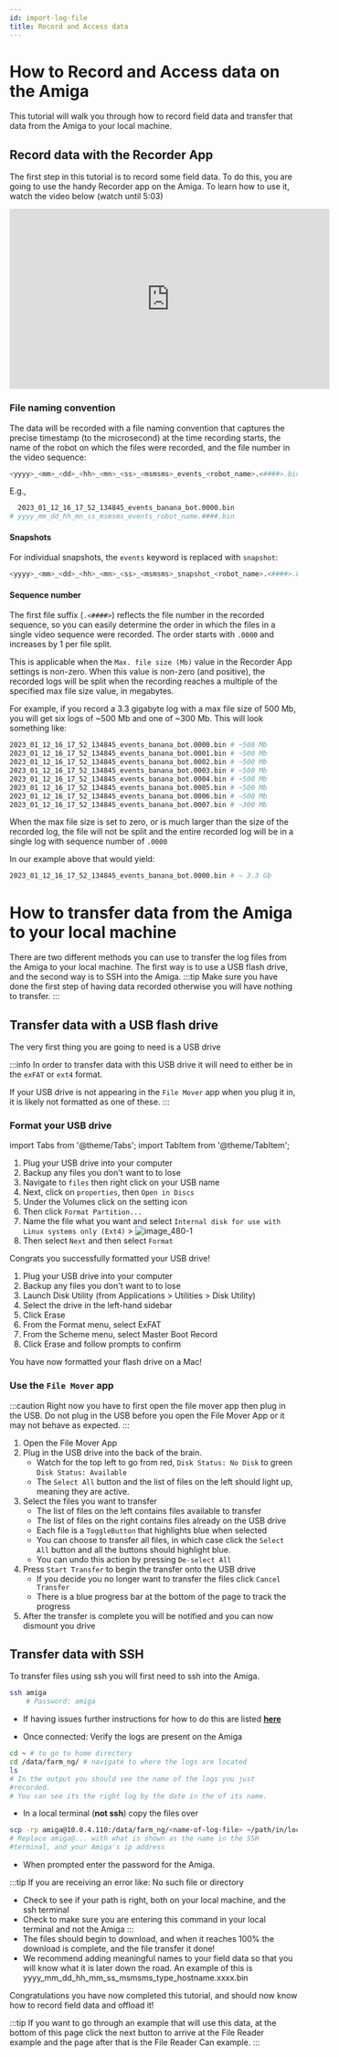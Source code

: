 ```yaml
---
id: import-log-file
title: Record and Access data
---
```


# How to Record and Access data on the Amiga

This tutorial will walk you through how to record field data and
transfer that data from the Amiga to your local machine.

## Record data with the Recorder App

The first step in this tutorial is to record some field data. To
do this, you are going to use the handy Recorder app on the
Amiga. To learn how to use it, watch the video below (watch until 5:03)
<iframe width="560" height="315"
src="https://www.youtube.com/embed/_p0I11p4QF4?start=169"
title="YouTube video player" frameborder="0"
allow="accelerometer; autoplay; clipboard-write; encrypted-media; gyroscope; picture-in-picture; web-share"
allowfullscreen></iframe>

### File naming convention

The data will be recorded with a file naming convention that captures the precise timestamp (to the microsecond)
at the time recording starts, the name of the robot on which the files were recorded,
and the file number in the video sequence:

```bash
<yyyy>_<mm>_<dd>_<hh>_<mn>_<ss>_<msmsms>_events_<robot_name>.<####>.bin
```

E.g.,

```bash
  2023_01_12_16_17_52_134845_events_banana_bot.0000.bin
# yyyy_mm_dd_hh_mn_ss_msmsms_events_robot_name.####.bin
```

#### Snapshots

For individual snapshots, the `events` keyword is replaced with `snapshot`:

```bash
<yyyy>_<mm>_<dd>_<hh>_<mn>_<ss>_<msmsms>_snapshot_<robot_name>.<####>.bin
```

#### Sequence number

The first file suffix (`.<####>`) reflects the file number in the recorded sequence,
so you can easily determine the order in which the files in a single video sequence were recorded.
The order starts with `.0000` and increases by 1 per file split.

This is applicable when the `Max. file size (Mb)` value in the Recorder App settings is non-zero.
When this value is non-zero (and positive), the recorded logs will be split when the recording reaches
a multiple of the specified max file size value, in megabytes.

For example, if you record a 3.3 gigabyte log with a max file size of 500 Mb,
you will get six logs of ~500 Mb and one of ~300 Mb.
This will look something like:

```bash
2023_01_12_16_17_52_134845_events_banana_bot.0000.bin # ~500 Mb
2023_01_12_16_17_52_134845_events_banana_bot.0001.bin # ~500 Mb
2023_01_12_16_17_52_134845_events_banana_bot.0002.bin # ~500 Mb
2023_01_12_16_17_52_134845_events_banana_bot.0003.bin # ~500 Mb
2023_01_12_16_17_52_134845_events_banana_bot.0004.bin # ~500 Mb
2023_01_12_16_17_52_134845_events_banana_bot.0005.bin # ~500 Mb
2023_01_12_16_17_52_134845_events_banana_bot.0006.bin # ~500 Mb
2023_01_12_16_17_52_134845_events_banana_bot.0007.bin # ~300 Mb
```

When the max file size is set to zero, or is much larger than the size of the recorded log,
the file will not be split and the entire recorded log will be in a single log
with sequence number of `.0000`

In our example above that would yield:

```bash
2023_01_12_16_17_52_134845_events_banana_bot.0000.bin # ~ 3.3 Gb
```

# How to transfer data from the Amiga to your local machine

There are two different methods you can use to transfer the log
files from the Amiga to your local machine.
The first way is to use a USB flash drive, and the second way is
to SSH into the Amiga.
:::tip
Make sure you have done the first step of having data recorded
otherwise you will have nothing to transfer.
:::

## Transfer data with a USB flash drive

The very first thing you are going to need is a USB drive

:::info
In order to transfer data with this USB drive it will need to either be in the `exFAT` or `ext4` format.

If your USB drive is not appearing in the `File Mover` app when you plug it in,
it is likely not formatted as one of these.
:::

### Format your USB drive

import Tabs from '@theme/Tabs';
import TabItem from '@theme/TabItem';

<Tabs>
<TabItem value="linux" label="Linux" default>

1. Plug your USB drive into your computer
2. Backup any files you don't want to to lose
3. Navigate to `files` then right click on your USB name
4. Next, click on `properties`, then `Open in Discs`
5. Under the Volumes click on the setting icon
6. Then click `Format Partition...`
7. Name the file what you want and select
    `Internal disk for use with Linux systems only (Ext4)`
       > ![image_480-1](https://user-images.githubusercontent.com/66448234/233509945-08e8ff77-83fc-4ef3-b51a-3cd39d6f8a17.png)
8. Then select `Next` and then select `Format`

Congrats you successfully formatted your USB drive!

</TabItem>
<TabItem value="macos" label="MacOs">

1. Plug your USB drive into your computer
2. Backup any files you don't want to to lose
3. Launch Disk Utility (from Applications > Utilities > Disk Utility)
4. Select the drive in the left-hand sidebar
5. Click Erase
6. From the Format menu, select ExFAT
7. From the Scheme menu, select Master Boot Record
8. Click Erase and follow prompts to confirm

You have now formatted your flash drive on a Mac!

</TabItem>
</Tabs>

### Use the `File Mover` app

:::caution
Right now you have to first open the file mover app then plug in the USB.
Do not plug in the USB before you open the File Mover App or it may not behave as expected.
:::

1. Open the File Mover App
2. Plug in the USB drive into the back of the brain.
    - Watch for the top left to go from red, `Disk Status: No Disk` to green `Disk Status: Available`
    - The `Select All` button and the list of files on the left should light up, meaning they are active.
3. Select the files you want to transfer
    - The list of files on the left contains files available to transfer
    - The list of files on the right contains files already on the USB drive
    - Each file is a `ToggleButton` that highlights blue when selected
    - You can choose to transfer all files, in which case click the `Select All` button
    and all the buttons should highlight blue.
    - You can undo this action by pressing `De-select All`
4. Press `Start Transfer` to begin the transfer onto the USB drive
    - If you decide you no longer want to transfer the files click `Cancel Transfer`
    - There is a blue progress bar at the bottom of the page to track the progress
5. After the transfer is complete you will be notified and you can now dismount you drive

## Transfer data with SSH

To transfer files using ssh you will first need to ssh into the
Amiga.

```bash
ssh amiga
    # Password: amiga
```

- If having issues further instructions for how to do this are
listed
[**here**](/docs/brain/custom-applications.mdx#ssh-configuration)

- Once connected: Verify the logs are present on the Amiga

```bash
cd ~ # to go to home directory
cd /data/farm_ng/ # navigate to where the logs are located
ls
# In the output you should see the name of the logs you just
#recorded.
# You can see its the right log by the date in the of its name.
```

- In a local terminal (**not ssh**) copy the files over

```bash
scp -rp amiga@10.0.4.110:/data/farm_ng/<name-of-log-file> ~/path/in/local/directory
# Replace amiga@... with what is shown as the name in the SSH
#terminal, and your Amiga's ip address
```

- When prompted enter the password for the Amiga.

:::tip
If you are receiving an error like: No such file or directory

- Check to see if your path is right, both on your local machine,
and the ssh terminal
- Check to make sure you are entering this command in your local
terminal and not the Amiga
:::
- The files should begin to download, and when it reaches 100%
the download is complete, and the file transfer it done!
- We recommend adding meaningful names to your field data so that
you will know what it is later down the road. An example of this
is
yyyy_mm_dd_hh_mm_ss_msmsms_type_hostname.xxxx.bin

Congratulations you have now completed this tutorial, and should
now know how to record field data and offload it!

:::tip
If you want to go through an example that will use this data, at
the bottom of this page click the next button to arrive at
the File Reader example and the page after that is the File
Reader Can example.
:::
